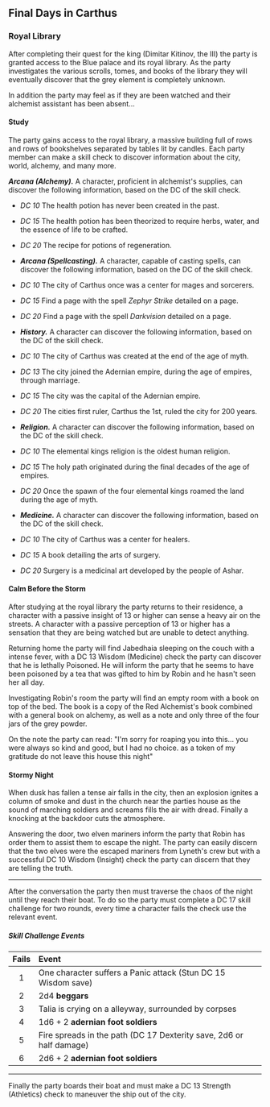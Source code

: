 ## Final Days in Carthus


### Royal Library
After completing their quest for the king (Dimitar Kitinov, the III) the party is granted access to the Blue palace and its royal library. As the party investigates the various scrolls, tomes, and books of the library they will eventually discover that the grey element is completely unknown.

In addition the party may feel as if they are been watched and their alchemist assistant has been absent...

#### Study
The party gains access to the royal library, a massive building full of rows and rows of bookshelves separated by tables lit by candles. Each party member can make a skill check to discover information about the city, world, alchemy, and many more.

***Arcana (Alchemy).*** A character, proficient in alchemist's supplies, can discover the following information, based on the DC of the skill check. 
- *DC 10* The health potion has never been created in the past. 
- *DC 15* The health potion has been theorized to require herbs, water, and the essence of life to be crafted. 
- *DC 20* The recipe for potions of regeneration.

- ***Arcana (Spellcasting).*** A character, capable of casting spells, can discover the following information, based on the DC of the skill check.
- *DC 10* The city of Carthus once was a center for mages and sorcerers.
- *DC 15* Find a page with the spell *Zephyr Strike* detailed on a page.
- *DC 20* Find a page with the spell *Darkvision* detailed on a page.

- ***History.*** A character can discover the following information, based on the DC of the skill check. 
- *DC 10* The city of Carthus was created at the end of the age of myth.
- *DC 13* The city joined the Adernian empire, during the age of empires, through marriage.
- *DC 15* The city was the capital of the Adernian empire.
- *DC 20* The cities first ruler, Carthus the 1st, ruled the city for 200 years.

- ***Religion.*** A character can discover the following information, based on the DC of the skill check. 
- *DC 10* The elemental kings religion is the oldest human religion.
- *DC 15* The holy path originated during the final decades of the age of empires.
- *DC 20* Once the spawn of the four elemental kings roamed the land during the age of myth.

- ***Medicine.*** A character can discover the following information, based on the DC of the skill check. 
- *DC 10* The city of Carthus was a center for healers.
- *DC 15* A book detailing the arts of surgery.
- *DC 20* Surgery is a medicinal art developed by the people of Ashar.


#### Calm Before the Storm
After studying at the royal library the party returns to their residence, a character with a passive insight of 13 or higher can sense a heavy air on the streets. A character with a passive perception of 13 or higher has a sensation that they are being watched but are unable to detect anything.

Returning home the party will find Jabedhaia sleeping on the couch with a intense fever, with a DC 13 Wisdom (Medicine) check the party can discover that he is lethally Poisoned. He will inform the party that he seems to have been poisoned by a tea that was gifted to him by Robin and he hasn't seen her all day.

Investigating Robin's room the party will find an empty room with a book on top of the bed. The book is a copy of the Red Alchemist's book combined with a general book on alchemy, as well as a note and only three of the four jars of the grey powder.

On the note the party can read: "I'm sorry for roaping you into this... you were always so kind and good, but I had no choice. as a token of my gratitude do not leave this house this night"


#### Stormy Night
When dusk has fallen a tense air falls in the city, then an explosion ignites a column of smoke and dust in the church near the parties house as the sound of marching soldiers and screams fills the air with dread. Finally a knocking at the backdoor cuts the atmosphere.

Answering the door, two elven mariners inform the party that Robin has order them to assist them to escape the night. The party can easily discern that the two elves were the escaped mariners from Lyneth's crew but with a successful DC 10 Wisdom (Insight) check the party can discern that they are telling the truth.

___
After the conversation the party then must traverse the chaos of the night until they reach their boat. To do so the party must complete a DC 17 skill challenge for two rounds, every time a character fails the check use the relevant event.

##### Skill Challenge Events
| Fails | Event                                                           |
|:-:|:--------------------------------------------------------------------|
| 1 | One character suffers a Panic attack (Stun DC 15 Wisdom save)       |
| 2 | 2d4 **beggars**                                                     |
| 3 | Talia is crying on a alleyway, surrounded by corpses                |
| 4 | 1d6 + 2 **adernian foot soldiers**                                  |
| 5 | Fire spreads in the path (DC 17 Dexterity save, 2d6 or half damage) |
| 6 | 2d6 + 2 **adernian foot soldiers**                                  |

___
Finally the party boards their boat and must make a DC 13 Strength (Athletics) check to maneuver the ship out of the city.




